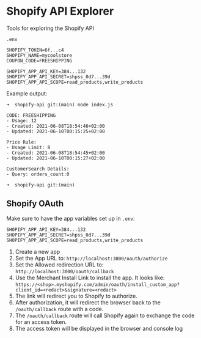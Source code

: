 # Shopify API Explorer

Tools for exploring the Shopify API

`.env`

```
SHOPIFY_TOKEN=6f...c4
SHOPIFY_NAME=mycoolstore
COUPON_CODE=FREESHIPPING

SHOPIFY_APP_API_KEY=384...132
SHOPIFY_APP_API_SECRET=shpss_0d7...39d
SHOPIFY_APP_API_SCOPE=read_products,write_products
```

Example output:

```
➜  shopify-api git:(main) node index.js

CODE: FREESHIPPING
- Usage: 12
- Created: 2021-06-08T18:54:46+02:00
- Updated: 2021-06-10T00:15:25+02:00

Price Rule:
- Usage Limit: 8
- Created: 2021-06-08T18:54:45+02:00
- Updated: 2021-06-10T00:15:27+02:00

CustomerSearch Details:
- Query: orders_count:0

➜  shopify-api git:(main)
```

## Shopify OAuth

Make sure to have the app variables set up in `.env`:

```
SHOPIFY_APP_API_KEY=384...132
SHOPIFY_APP_API_SECRET=shpss_0d7...39d
SHOPIFY_APP_API_SCOPE=read_products,write_products
```

1. Create a new app
1. Set the App URL to: `http://localhost:3000/oauth/authorize`
1. Set the Allowed redirection URL to: `http://localhost:3000/oauth/callback`
1. Use the Merchant Install Link to install the app. It looks like: `https://<shop>.myshopify.com/admin/oauth/install_custom_app?client_id=<redact>&signature=<redact>`
1. The link will redirect you to Shopify to authorize.
1. After authorization, it will redirect the browser back to the `/oauth/callback` route with a code.
1. The `/oauth/callback` route will call Shopify again to exchange the code for an access token.
1. The access token will be displayed in the browser and console log
